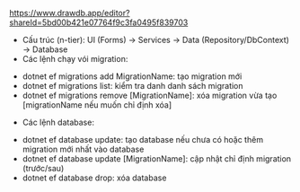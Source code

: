 https://www.drawdb.app/editor?shareId=5bd00b421e07764f9c3fa0495f839703
- Cấu trúc (n-tier): UI (Forms) → Services → Data (Repository/DbContext) → Database
- Các lệnh chạy vói migration:
+ dotnet ef migrations add MigrationName: tạo migration mới
+ dotnet ef migrations list: kiểm tra danh danh sách migration
+ dotnet ef migrations remove [MigrationName]: xóa migration vừa tạo [migrationName nếu muốn chỉ định xóa]
- Các lệnh database:
+ dotnet ef database update: tạo database nếu chưa có hoặc thêm migration mới nhất vào database
+ dotnet ef database update [MigrationName]: cập nhật chỉ định migration (trước/sau)
+ dotnet ef database drop: xóa database

